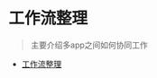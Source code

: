 # 工作流整理

> 主要介绍多app之间如何协同工作

<!--ts-->
* [工作流整理](#工作流整理)

<!-- Created by https://github.com/ekalinin/github-markdown-toc -->
<!-- Added by: kuanhsiaokuo, at: Mon Jun 20 16:21:43 CST 2022 -->

<!--te-->
